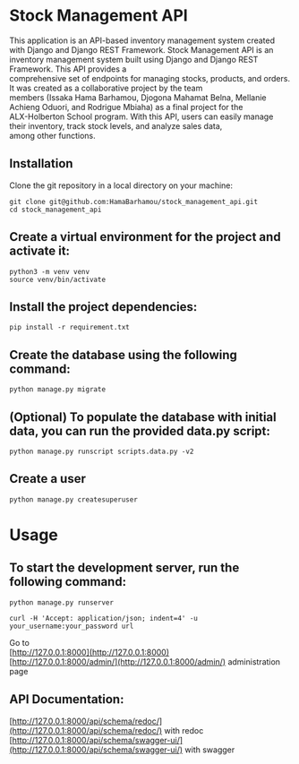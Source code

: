 # Stock Management API  
This application is an API-based inventory management system created with Django and Django REST Framework. 
Stock Management API is an inventory management system built using Django and Django REST Framework. This API provides a  
comprehensive set of endpoints for managing stocks, products, and orders. It was created as a collaborative project by the team  
members (Issaka Hama Barhamou, Djogona Mahamat Belna, Mellanie Achieng Oduori, and Rodrigue Mbiaha) as a final project for the  
ALX-Holberton School program. With this API, users can easily manage their inventory, track stock levels, and analyze sales data,  
among other functions.

## Installation 
Clone the git repository in a local directory on your machine: 
```
git clone git@github.com:HamaBarhamou/stock_management_api.git
cd stock_management_api
```
## Create a virtual environment for the project and activate it:
```
python3 -m venv venv
source venv/bin/activate
```
## Install the project dependencies:
```
pip install -r requirement.txt
```

## Create the database using the following command:
```
python manage.py migrate
```

## (Optional) To populate the database with initial data, you can run the provided data.py script: 
```
python manage.py runscript scripts.data.py -v2
```

## Create a user
```
python manage.py createsuperuser
```


# Usage  
## To start the development server, run the following command:  
```
python manage.py runserver
```

```
curl -H 'Accept: application/json; indent=4' -u your_username:your_password url
```

Go to  
[http://127.0.0.1:8000](http://127.0.0.1:8000)  
[http://127.0.0.1:8000/admin/](http://127.0.0.1:8000/admin/) administration page  

## API Documentation:  
[http://127.0.0.1:8000/api/schema/redoc/](http://127.0.0.1:8000/api/schema/redoc/) with redoc  
[http://127.0.0.1:8000/api/schema/swagger-ui/](http://127.0.0.1:8000/api/schema/swagger-ui/) with swagger 
